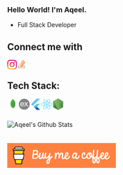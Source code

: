 ### Hello World! I'm Aqeel.
	
- Full Stack Developer

## Connect me with
[<img align="left" alt="https://www.instagram.com/aqeelshamz/" width="22px" src="https://github.com/aqeelshamz/aqeelshamz/blob/main/instagramLogo.png" />][instagram]
[<img align="left" alt="https://stackoverflow.com/users/11350679/aqeel/" width="22px" src="https://github.com/aqeelshamz/aqeelshamz/blob/main/stackoverflowLogo.png" />][stackoverflow]
<br/>

## Tech Stack:
[<img align="left" alt="x" width="26px" src="https://github.com/aqeelshamz/aqeelshamz/blob/main/mongoDBLogo.png" />][aqeelshamz]
[<img align="left" alt="x" width="26px" src="https://github.com/aqeelshamz/aqeelshamz/blob/main/expressJSLogo.png" />][aqeelshamz]
[<img align="left" alt="x" width="26px" src="https://github.com/aqeelshamz/aqeelshamz/blob/main/flutterLogo.png" />][aqeelshamz]
[<img align="left" alt="x" width="26px" src="https://github.com/aqeelshamz/aqeelshamz/blob/main/reactLogo.png" />][aqeelshamz]
[<img align="left" alt="x" width="26px" src="https://github.com/aqeelshamz/aqeelshamz/blob/main/nodeJSLogo.png" />][aqeelshamz]
<br/>
<br/>
<br/>
<img align="left" alt="Aqeel's Github Stats" src="https://github-readme-stats.vercel.app/api?username=aqeelshamz&show_icons=true&hide_border=true" />
<br/>
<br/>
<br/>
[<img width="250px" align="left" alt="BuyMeACoffee" src="https://raw.githubusercontent.com/aqeelshamz/projects-src/main/buymeacoffee.png" />][buymeacoffee]



[instagram]: https://www.instagram.com/aqeelshamz/
[stackoverflow]: https://stackoverflow.com/users/11350679/aqeel/
[aqeelshamz]: https://github.com/aqeelshamz
[buymeacoffee]: https://www.buymeacoffee.com/aqeelshamz
